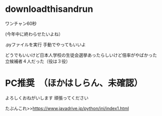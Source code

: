 # downloadthisandrun

ワンチャン60秒

(今年中に終わらせたいよね）

.pyファイルを実行
手動でやってもいいよ

どうでもいいけど日本人学校の生徒会選挙あったらしいけど倍率がやばかった
立候補者４人だった（役は３役）


# PC推奨　（ほかはしらん、未確認）

よろしくおねがいします
頑張ってください


たぶんこれ>>https://www.javadrive.jp/python/ini/index1.html
